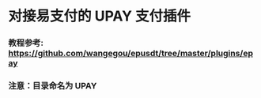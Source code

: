 # 对接易支付的 UPAY 支付插件

### 教程参考: https://github.com/wangegou/epusdt/tree/master/plugins/epay

### 注意：目录命名为 UPAY
